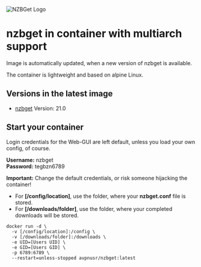 ![NZBGet Logo](https://avatars3.githubusercontent.com/u/3368377?s=200&v=4)

**nzbget in container with multiarch support**   
===

Image is automatically updated, when a new version of nzbget is available. 

The container is lightweight and based on alpine Linux.

Versions in the latest image
-----
- [nzbget](https://nzbget.net "nzbget Homepage") Version: 21.0

Start your container
-----

Login credentials for the Web-GUI are left default, unless you load your own config, of course.   

**Username:** nzbget   
**Password:** tegbzn6789   

**Important:** Change the default credentials, or risk someone hijacking the container! 


- For **[/config/location]**, use the folder, where your **nzbget.conf** file is stored.
- For **[/downloads/folder]**, use the folder, where your completed downloads will be stored.

````
docker run -d \
  -v [/config/location]:/config \
  -v [/downloads/folder]:/downloads \
  -e UID=[Users UID] \
  -e GID=[Users GID] \
  -p 6789:6789 \
  --restart=unless-stopped avpnusr/nzbget:latest
